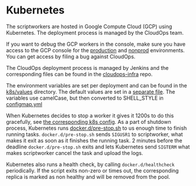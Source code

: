 # Kubernetes

The scriptworkers are hosted in Google Compute Cloud (GCP) using Kubernetes.
The deployment process is managed by the CloudOps team.

If you want to debug the GCP workers in the console, make sure you have access to the GCP console for the
[production](https://console.cloud.google.com/kubernetes/workload?organizationId=442341870013&project=moz-fx-relengworker-prod-a67d&workload_list_tablesize=50)
and
[nonprod](https://console.cloud.google.com/kubernetes/workload?project=moz-fx-relengwor-nonprod-4a87&organizationId=442341870013&workload_list_tablesize=50)
environments. You can get access by filing a bug against CloudOps.

The CloudOps deployment process is managed by Jenkins and the corresponding
files can be found in the
[cloudops-infra](https://github.com/mozilla-services/cloudops-infra/tree/master/projects/relengworker)
repo.

The environment variables are set per deployment and can be found in the
[k8s/values](https://github.com/mozilla-services/cloudops-infra/tree/master/projects/relengworker/k8s/values)
directory. The default values are set in a [separate
file](https://github.com/mozilla-services/cloudops-infra/blob/master/projects/relengworker/k8s/charts/beetmover/values.yaml).
The variables use camelCase, but then converted to SHELL_STYLE in
[configmap.yml](https://github.com/mozilla-services/cloudops-infra/blob/master/projects/relengworker/k8s/charts/beetmover/templates/configmap.yaml)

When Kubernetes decides to stop a worker it gives it 1200s to do this
gracefully, see [the corresponding k8s
config](https://github.com/mozilla-services/cloudops-infra/blob/00c53c02fbe1d8d6e0f77a2d3c20ebd813bd43ab/projects/relengworker/k8s/charts/beetmover/templates/deployment.yaml#L35).
As a part of shutdown process, Kubernetes runs
[docker.d/pre-stop.sh](https://github.com/mozilla-services/cloudops-infra/blob/00c53c02fbe1d8d6e0f77a2d3c20ebd813bd43ab/projects/relengworker/k8s/charts/beetmover/templates/deployment.yaml#L43)
to us enough time to finish running tasks. `docker.d/pre-stop.sh` sends
`SIGUSR1` to scriptworker, what makes it exit as soon as it finishes the
running task. 2 minutes before the deadline `docker.d/pre-stop.sh` exits and
lets Kubernetes send `SIGTERM` what makes scriptworker cancel the task and
upload the logs.

Kubernetes also runs a health check, by calling `docker.d/healthcheck`
periodically. If the script exits non-zero or times out, the corresponding
replica is marked as non healthy and will be removed from the pool.
